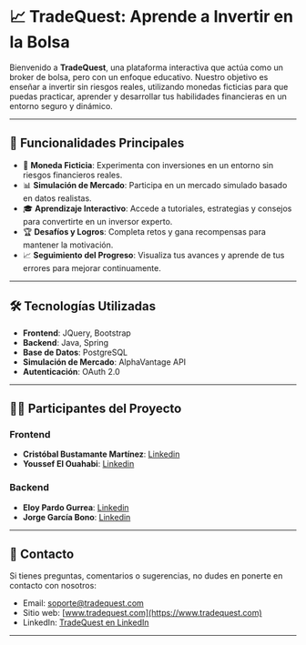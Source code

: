 # 📈 TradeQuest: Aprende a Invertir en la Bolsa

Bienvenido a **TradeQuest**, una plataforma interactiva que actúa como un broker de bolsa, pero con un enfoque educativo. Nuestro objetivo es enseñar a invertir sin riesgos reales, utilizando monedas ficticias para que puedas practicar, aprender y desarrollar tus habilidades financieras en un entorno seguro y dinámico.

---

## 🚀 Funcionalidades Principales

- 💸 **Moneda Ficticia**: Experimenta con inversiones en un entorno sin riesgos financieros reales.
- 📊 **Simulación de Mercado**: Participa en un mercado simulado basado en datos realistas.
- 🎓 **Aprendizaje Interactivo**: Accede a tutoriales, estrategias y consejos para convertirte en un inversor experto.
- 🏆 **Desafíos y Logros**: Completa retos y gana recompensas para mantener la motivación.
- 📈 **Seguimiento del Progreso**: Visualiza tus avances y aprende de tus errores para mejorar continuamente.

---

## 🛠️ Tecnologías Utilizadas

- **Frontend**: JQuery, Bootstrap
- **Backend**: Java, Spring
- **Base de Datos**: PostgreSQL
- **Simulación de Mercado**: AlphaVantage API
- **Autenticación**: OAuth 2.0

---

## 🧑‍💻 Participantes del Proyecto

### Frontend

- **Cristóbal Bustamante Martínez**: [Linkedin](www.linkedin.com/in/crisbustmar)
- **Youssef El Ouahabi**: [Linkedin](www.linkedin.com/in/youssef-el-ouahabi-aa7981250)

### Backend

- **Eloy Pardo Gurrea**: [Linkedin](https://www.linkedin.com/in/eloypardogurrea)
- **Jorge García Bono**: [Linkedin](www.linkedin.com/in/jorge-garc%C3%ADa-bono-a764452aa)

---

## 📧 Contacto

Si tienes preguntas, comentarios o sugerencias, no dudes en ponerte en contacto con nosotros:

- Email: soporte@tradequest.com
- Sitio web: [www.tradequest.com](https://www.tradequest.com)
- LinkedIn: [TradeQuest en LinkedIn](https://www.linkedin.com/company/tradequest)

---

